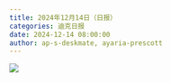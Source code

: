 ```yaml
---
title: 2024年12月14日（日报）
categories: 迪克日报
date: 2024-12-14 08:00:00
author: ap-s-deskmate, ayaria-prescott
---
```


![](IMG_2241.jpeg)